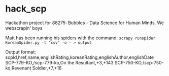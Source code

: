 # hack_scp
Hackathon project for 88275: Bubbles - Data Science for Human Minds. We webscrapin' boys

Matt has been running his spiders with the command:
`scrapy runspider KoreanSpider.py -t 'csv' -o - > output`

Output format:
scpId,href,name,englishRating,koreanRating,englishAuthor,englishDate
SCP-779-KO,/scp-779-ko,On the Resultant,+3,+143
SCP-750-KO,/scp-750-ko,Revenant Soldier,+7,+16
